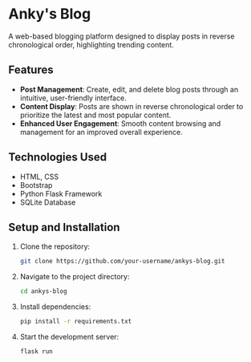 # Anky's Blog

A web-based blogging platform designed to display posts in reverse chronological order, highlighting trending content.

## Features

- **Post Management**: Create, edit, and delete blog posts through an intuitive, user-friendly interface.
- **Content Display**: Posts are shown in reverse chronological order to prioritize the latest and most popular content.
- **Enhanced User Engagement**: Smooth content browsing and management for an improved overall experience.

## Technologies Used

- HTML, CSS
- Bootstrap
- Python Flask Framework
- SQLite Database

## Setup and Installation

1. Clone the repository:
   ```bash
   git clone https://github.com/your-username/ankys-blog.git
   ```

2. Navigate to the project directory:
   ```bash
   cd ankys-blog
   ```

3. Install dependencies:
   ```bash
   pip install -r requirements.txt
   ```

4. Start the development server:
   ```bash
   flask run
   ```
